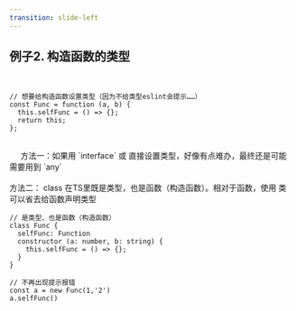 ```yaml
---
transition: slide-left
---
```

## 例子2. 构造函数的类型

<br>

```tsx
// 想要给构造函数设置类型（因为不给类型eslint会提示……）
const Func = function (a, b) {
  this.selfFunc = () => {};
  return this;
};
```

<br>

<v-clicks>

<div>
&nbsp;&nbsp;&nbsp;&nbsp;&nbsp;方法一：如果用 `interface` 或 直接设置类型，好像有点难办，最终还是可能需要用到 `any`
</div>

<div>
<br>
<carbon-idea />方法二：
class 在TS里既是类型，也是函数（构造函数）。相对于函数，使用 类 可以省去给函数声明类型
</div>

```tsx {all|1-7|all}
// 是类型、也是函数（构造函数）
class Func {
  selfFunc: Function
  constructor (a: number, b: string) {
    this.selfFunc = () => {};
  }
}

// 不再出现提示报错
const a = new Func(1,'2')
a.selfFunc()
```

</v-clicks>

<!--
  在迁移使用之前旧的工具函数的时候，提示了ts错误。
  最好就把构造函数 改写成class
-->
